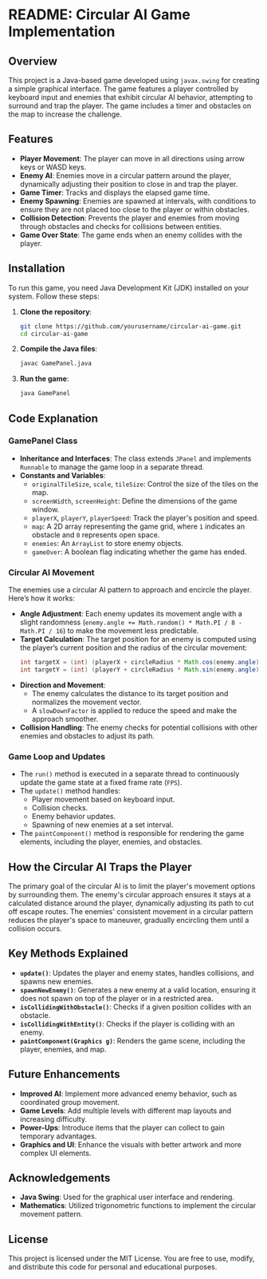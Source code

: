 # README: Circular AI Game Implementation

## Overview
This project is a Java-based game developed using `javax.swing` for creating a simple graphical interface. The game features a player controlled by keyboard input and enemies that exhibit circular AI behavior, attempting to surround and trap the player. The game includes a timer and obstacles on the map to increase the challenge.

## Features
- **Player Movement**: The player can move in all directions using arrow keys or WASD keys.
- **Enemy AI**: Enemies move in a circular pattern around the player, dynamically adjusting their position to close in and trap the player.
- **Game Timer**: Tracks and displays the elapsed game time.
- **Enemy Spawning**: Enemies are spawned at intervals, with conditions to ensure they are not placed too close to the player or within obstacles.
- **Collision Detection**: Prevents the player and enemies from moving through obstacles and checks for collisions between entities.
- **Game Over State**: The game ends when an enemy collides with the player.

## Installation
To run this game, you need Java Development Kit (JDK) installed on your system. Follow these steps:

1. **Clone the repository**:
   ```bash
   git clone https://github.com/yourusername/circular-ai-game.git
   cd circular-ai-game
   ```

2. **Compile the Java files**:
   ```bash
   javac GamePanel.java
   ```

3. **Run the game**:
   ```bash
   java GamePanel
   ```

## Code Explanation

### GamePanel Class
- **Inheritance and Interfaces**: The class extends `JPanel` and implements `Runnable` to manage the game loop in a separate thread.
- **Constants and Variables**:
  - `originalTileSize`, `scale`, `tileSize`: Control the size of the tiles on the map.
  - `screenWidth`, `screenHeight`: Define the dimensions of the game window.
  - `playerX`, `playerY`, `playerSpeed`: Track the player's position and speed.
  - `map`: A 2D array representing the game grid, where `1` indicates an obstacle and `0` represents open space.
  - `enemies`: An `ArrayList` to store enemy objects.
  - `gameOver`: A boolean flag indicating whether the game has ended.

### Circular AI Movement
The enemies use a circular AI pattern to approach and encircle the player. Here’s how it works:
- **Angle Adjustment**: Each enemy updates its movement angle with a slight randomness (`enemy.angle += Math.random() * Math.PI / 8 - Math.PI / 16`) to make the movement less predictable.
- **Target Calculation**: The target position for an enemy is computed using the player’s current position and the radius of the circular movement:
  ```java
  int targetX = (int) (playerX + circleRadius * Math.cos(enemy.angle));
  int targetY = (int) (playerY + circleRadius * Math.sin(enemy.angle));
  ```
- **Direction and Movement**:
  - The enemy calculates the distance to its target position and normalizes the movement vector.
  - A `slowDownFactor` is applied to reduce the speed and make the approach smoother.
- **Collision Handling**: The enemy checks for potential collisions with other enemies and obstacles to adjust its path.

### Game Loop and Updates
- The `run()` method is executed in a separate thread to continuously update the game state at a fixed frame rate (`FPS`).
- The `update()` method handles:
  - Player movement based on keyboard input.
  - Collision checks.
  - Enemy behavior updates.
  - Spawning of new enemies at a set interval.
- The `paintComponent()` method is responsible for rendering the game elements, including the player, enemies, and obstacles.

## How the Circular AI Traps the Player
The primary goal of the circular AI is to limit the player's movement options by surrounding them. The enemy's circular approach ensures it stays at a calculated distance around the player, dynamically adjusting its path to cut off escape routes. The enemies' consistent movement in a circular pattern reduces the player's space to maneuver, gradually encircling them until a collision occurs.

## Key Methods Explained
- **`update()`**: Updates the player and enemy states, handles collisions, and spawns new enemies.
- **`spawnNewEnemy()`**: Generates a new enemy at a valid location, ensuring it does not spawn on top of the player or in a restricted area.
- **`isCollidingWithObstacle()`**: Checks if a given position collides with an obstacle.
- **`isCollidingWithEntity()`**: Checks if the player is colliding with an enemy.
- **`paintComponent(Graphics g)`**: Renders the game scene, including the player, enemies, and map.

## Future Enhancements
- **Improved AI**: Implement more advanced enemy behavior, such as coordinated group movement.
- **Game Levels**: Add multiple levels with different map layouts and increasing difficulty.
- **Power-Ups**: Introduce items that the player can collect to gain temporary advantages.
- **Graphics and UI**: Enhance the visuals with better artwork and more complex UI elements.

## Acknowledgements
- **Java Swing**: Used for the graphical user interface and rendering.
- **Mathematics**: Utilized trigonometric functions to implement the circular movement pattern.

## License
This project is licensed under the MIT License. You are free to use, modify, and distribute this code for personal and educational purposes.
